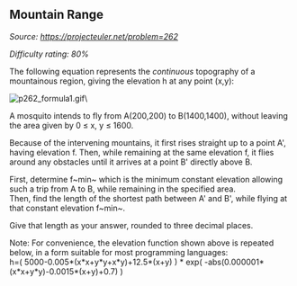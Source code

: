 Mountain Range
--------------

*Source: https://projecteuler.net/problem=262*


*Difficulty rating: 80%*

The following equation represents the *continuous* topography of a
mountainous region, giving the elevation h at any point (x,y):

![p262\_formula1.gif](project/images/p262_formula1.gif)\

A mosquito intends to fly from A(200,200) to B(1400,1400), without
leaving the area given by 0 ≤ x, y ≤ 1600.

Because of the intervening mountains, it first rises straight up to a
point A', having elevation f. Then, while remaining at the same
elevation f, it flies around any obstacles until it arrives at a point
B' directly above B.

First, determine f~min~ which is the minimum constant elevation allowing
such a trip from A to B, while remaining in the specified area.\
 Then, find the length of the shortest path between A' and B', while
flying at that constant elevation f~min~.

Give that length as your answer, rounded to three decimal places.

Note: For convenience, the elevation function shown above is repeated
below, in a form suitable for most programming languages:\
 h=( 5000-0.005\*(x\*x+y\*y+x\*y)+12.5\*(x+y) ) \* exp(
-abs(0.000001\*(x\*x+y\*y)-0.0015\*(x+y)+0.7) )
